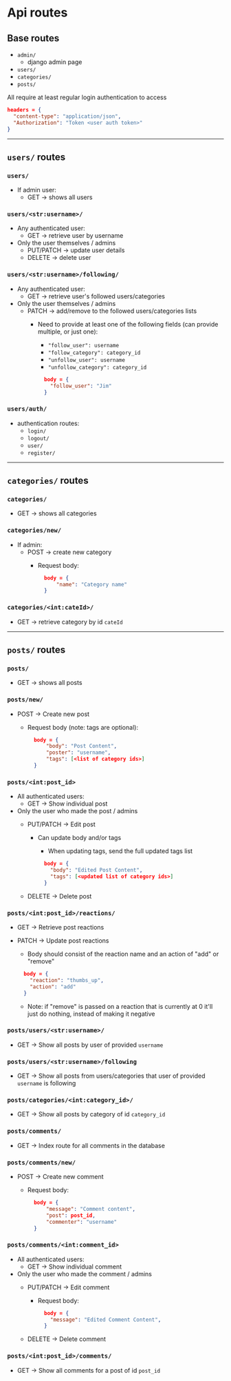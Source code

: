 # Api routes

## Base routes

- `admin/`
  - django admin page
- `users/`
- `categories/`
- `posts/`

All require at least regular login authentication to access

```JSON
headers = {
  "content-type": "application/json",
  "Authorization": "Token <user auth token>"
}

```

---

## `users/` routes

### `users/`

- If admin user:
  - GET -> shows all users

### `users/<str:username>/`

- Any authenticated user:
  - GET -> retrieve user by username
- Only the user themselves / admins
  - PUT/PATCH -> update user details
  - DELETE -> delete user

### `users/<str:username>/following/`

- Any authenticated user:
  - GET -> retrieve user's followed users/categories
- Only the user themselves / admins
  - PATCH -> add/remove to the followed users/categories lists
    - Need to provide at least one of the following fields (can provide multiple, or just one):
      - `"follow_user": username`
      - `"follow_category": category_id`
      - `"unfollow_user": username`
      - `"unfollow_category": category_id`

      ```JSON
        body = {
          "follow_user": "Jim"
        }
      ```

### `users/auth/`

- authentication routes:
  - `login/`
  - `logout/`
  - `user/`
  - `register/`

---

## `categories/` routes

### `categories/`
  
- GET -> shows all categories

### `categories/new/`

- If admin:
  - POST -> create new category
    - Request body:

      ```JSON
        body = {
            "name": "Category name"
        }
      ```

### `categories/<int:cateId>/`

- GET -> retrieve category by id `cateId`

---

## `posts/` routes

### `posts/`

- GET -> shows all posts

### `posts/new/`

- POST -> Create new post
  - Request body (note: tags are optional):

    ```JSON
      body = {
          "body": "Post Content",
          "poster": "username",
          "tags": [<list of category ids>]
      }
    ```

### `posts/<int:post_id>`

- All authenticated users:
  - GET -> Show individual post
- Only the user who made the post / admins
  - PUT/PATCH -> Edit post
    - Can update body and/or tags
      - When updating tags, send the full updated tags list

      ```JSON
        body = {
          "body": "Edited Post Content",
          "tags": [<updated list of category ids>]
        }
      ```

  - DELETE -> Delete post

### `posts/<int:post_id>/reactions/`

- GET -> Retrieve post reactions
- PATCH -> Update post reactions
  - Body should consist of the reaction name and an action of "add" or "remove"

  ```JSON
    body = {
      "reaction": "thumbs_up",
      "action": "add"
    }
  ```

  - Note: if "remove" is passed on a reaction that is currently at 0 it'll just do nothing, instead of making it negative

### `posts/users/<str:username>/`

- GET -> Show all posts by user of provided `username`

### `posts/users/<str:username>/following`

- GET -> Show all posts from users/categories that user of provided `username` is following

### `posts/categories/<int:category_id>/`

- GET -> Show all posts by category of id `category_id`

### `posts/comments/`

- GET -> Index route for all comments in the database

### `posts/comments/new/`

- POST -> Create new comment
  - Request body:

    ```JSON
      body = {
          "message": "Comment content",
          "post": post_id,
          "commenter": "username"
      }
    ```

### `posts/comments/<int:comment_id>`

- All authenticated users:
  - GET -> Show individual comment
- Only the user who made the comment / admins
  - PUT/PATCH -> Edit comment
    - Request body:

      ```JSON
        body = {
          "message": "Edited Comment Content",
        }
      ```

  - DELETE -> Delete comment

### `posts/<int:post_id>/comments/`
  
- GET -> Show all comments for a post of id `post_id`
